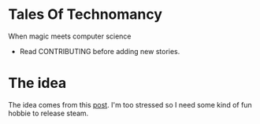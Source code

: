 # Tales Of Technomancy
When magic meets computer science

- Read CONTRIBUTING before adding new stories. 

# The idea
The idea comes from this [post](https://anthraxlobster.tumblr.com/post/178125186925/free-worldbuilding-idea-wizards-have-the-same). I'm too stressed so I need some kind of fun hobbie to release steam. 

